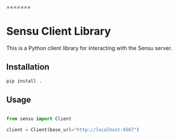 =======
# Sensu Client Library

This is a Python client library for interacting with the Sensu server.

## Installation

```bash
pip install .
```

## Usage

```python

from sensu import Client

client = Client(base_url="http://localhost:4567")
```
